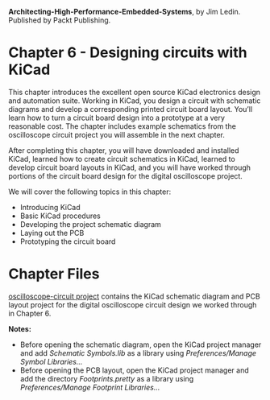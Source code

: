 __Architecting-High-Performance-Embedded-Systems__, by Jim Ledin. Published by Packt Publishing.
# Chapter 6 - Designing circuits with KiCad

This chapter introduces the excellent open source KiCad electronics design and automation suite. Working in KiCad, you design a circuit with schematic diagrams and develop a corresponding printed circuit board layout. You’ll learn how to turn a circuit board design into a prototype at a very reasonable cost. The chapter includes example schematics from the oscilloscope circuit project you will assemble in the next chapter.

After completing this chapter, you will have downloaded and installed KiCad, learned how to create circuit schematics in KiCad, learned to develop circuit board layouts in KiCad, and you will have worked through portions of the circuit board design for the digital oscilloscope project.

We will cover the following topics in this chapter: 
* Introducing KiCad
* Basic KiCad procedures
* Developing the project schematic diagram
* Laying out the PCB
* Prototyping the circuit board

# Chapter Files

[oscilloscope-circuit project](src/oscilloscope-circuit) contains the KiCad schematic diagram and PCB layout project for the digital oscilloscope circuit design we worked through in Chapter 6.

__Notes:__
* Before opening the schematic diagram, open the KiCad project manager and add *Schematic Symbols.lib* as a library using *Preferences/Manage Symbol Libraries...*
* Before opening the PCB layout, open the KiCad project manager and add the directory *Footprints.pretty* as a library using *Preferences/Manage Footprint Libraries...*
